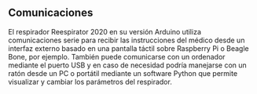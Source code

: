 ## Comunicaciones

El respirador Reespirator 2020 en su versión Arduino utiliza comunicaciones serie para recibir las instrucciones del médico desde un interfaz externo basado en una pantalla táctil sobre Raspberry Pi o Beagle Bone, por ejemplo. También puede comunicarse con un ordenador mediante el puerto USB y en caso de necesidad podría manejarse con un ratón desde un PC o portátil mediante un software Python que permite visualizar y cambiar los parámetros del respirador.

